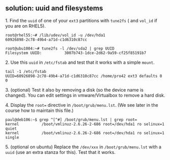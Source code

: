 ## solution: uuid and filesystems

1\. Find the `uuid` of one of your `ext3` partitions with `tune2fs` (
and `vol_id` if you are on RHEL5).

    root@rhel55:~# /lib/udev/vol_id -u /dev/hda1
    60926898-2c78-49b4-a71d-c1d6310c87cc

    root@ubu1004:~# tune2fs -l /dev/sda2 | grep UUID
    Filesystem UUID:          3007b743-1dce-2d62-9a59-cf25f85191b7

2\. Use this `uuid` in `/etc/fstab` and test that it works with a simple
`mount`.

    tail -1 /etc/fstab
    UUID=60926898-2c78-49b4-a71d-c1d6310c87cc /home/pro42 ext3 defaults 0 0

3\. (optional) Test it also by removing a disk (so the device name is
changed). You can edit settings in vmware/Virtualbox to remove a hard
disk.

4\. Display the `root=` directive in `/boot/grub/menu.lst`. (We see
later in the course how to maintain this file.)

    paul@deb106:~$ grep ^[^#] /boot/grub/menu.lst | grep root=
    kernel          /boot/vmlinuz-2.6.26-2-686 root=/dev/hda1 ro selinux=1 quiet
    kernel          /boot/vmlinuz-2.6.26-2-686 root=/dev/hda1 ro selinux=1 single

5\. (optional on ubuntu) Replace the `/dev/xxx` in `/boot/grub/menu.lst`
with a `uuid` (use an extra stanza for this). Test that it works.

